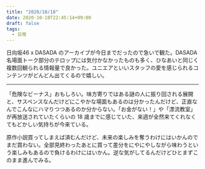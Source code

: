 ```yaml
---
title: "2020/10/18"
date: 2020-10-18T22:45:14+09:00
draft: false
tags: 
  - 日常
---
```


日向坂46 x DASADA のアーカイブが今日までだったので急いで観た。DASADA 名場面トーク部分のテロップには気付かなかったものも多く、ひなあいと同じく複数回観られる情報量で良かった。ユニエアといいスタッフの愛を感じられるコンテンツがどんどん出てくるので嬉しい。

- - -

「危険なビーナス」おもしろい。味方寄りではある謎の人に振り回される展開と、サスペンスなんだけどにこやかな場面もあるのは分かったんだけど、正直なんでこんなにハマりつつあるのか分からない。「お金がない！」や「漂流教室」が再放送されていたくらいの 18 歳までに感じていた、来週が全然来てくれなくてもどかしい気持ちが今来ている。

原作小説買ってしまえば済むんだけど、未来の楽しみを奪うわけにはいかんのでまだ買わない。全部見終わったあとに買って差分をにやにやしながら味わうという楽しみもあるので負けるわけにはいかん。逆な気がしてるんだけどひとまずこのまま進んでみる。
